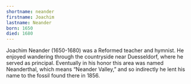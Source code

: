 ```yaml
---
shortname: neander
firstname: Joachim
lastname: Neander
born: 1650
died: 1680
---
```


Joachim Neander (1650-1680) was a Reformed teacher and hymnist. He enjoyed wandering through the countryside near Duesseldorf, where he served as principal. Eventually in his honor this area was named Neanderthal, which means “Neander Valley,” and so indirectly he lent his name to the fossil found there in 1856.
